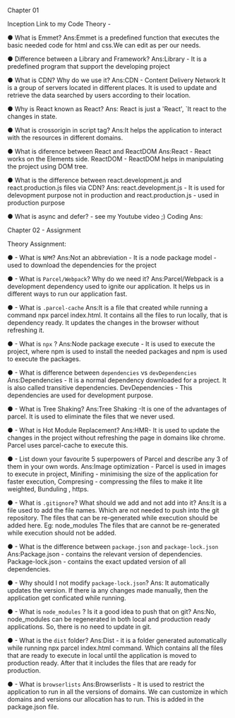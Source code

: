 Chapter 01 

Inception Link to my Code Theory -

● What is Emmet? 
	Ans:Emmet is a predefined function that executes the basic needed code for html and css.We can edit as per our needs.
 
● Difference between a Library and Framework? 
Ans:Library - It is a predefined program that support the developing project 

● What is CDN? Why do we use it? 
Ans:CDN - Content Delivery Network 
It is a group of servers located in different places. It is used to update and retrieve the data searched by users according to their location.

● Why is React known as React? 
Ans: React is just a 'React', `It react to the changes in state.

● What is crossorigin in script tag? 
	Ans:It helps the application to interact with the resources in different domains.
 
● What is diference between React and ReactDOM 
	Ans:React - React works on the Elements side.
	ReactDOM - ReactDOM helps in manipulating the project using DOM tree.
 
● What is the difference between react.development.js and react.production.js files via CDN? 
Ans: react.development.js - It is used for delevopment purpose not in production and react.production.js - used in production purpose

● What is async and defer? - see my Youtube video ;) Coding 
Ans:


Chapter 02 - Assignment 

Theory Assignment: 

● - What is `NPM`? 
Ans:Not an abbreviation - It is a node package model - used to download the dependencies for the project

● - What is `Parcel/Webpack`? Why do we need it? 
	Ans:Parcel/Webpack is a development dependency used to ignite our application. 
It helps us in different ways to run our application fast.

● - What is `.parcel-cache` 
	Ans:It is a file that created while running a command npx parcel index.html. 
	It contains all the files to run locally, that is dependency ready.
	It updates the changes in the browser without refreshing it.
 
● - What is `npx` ? 
	Ans:Node package execute - It is used to execute the project, where npm is used to install the needed packages and npm is used to execute the packages.
 
● - What is difference between `dependencies` vs `devDependencies` 
	Ans:Dependencies - It is a normal dependency downloaded for a project. It is also called transitive dependencies.
	DevDependencies - This dependencies are used for development purpose.
 
● - What is Tree Shaking? 
Ans:Tree Shaking -It is one of the advantages of parcel. It is used to eliminate the files that we never used.

● - What is Hot Module Replacement? 
	Ans:HMR- It is used to update the changes in the project without refreshing the page in domains like chrome. Parcel uses parcel-cache to execute this.
 
● - List down your favourite 5 superpowers of Parcel and describe any 3 of them in your own words. 
	Ans:Image optimization - Parcel is used in images to execute in project,
	Minifing - minimising the size of the application for faster execution,
	Compresing - compressing the files to make it lite weighted,
	Bunduling ,
	https.
 
● - What is `.gitignore`? What should we add and not add into it? 
	Ans:It is a file used to add the file names. Which are not needed to push into the git repository.
	The files that can be re-generated while execution should be added here. Eg: node_modules
	The files that are cannot be re-generated while execution should not be added.
 
● - What is the difference between `package.json` and `package-lock.json` 
	Ans:Package.json - contains the relevant version of dependencies.
	Package-lock.json - contains the exact updated version of all dependencies.
 
● - Why should I not modify `package-lock.json`? 
	Ans: It automatically updates the version. If there ia any changes made manually, 
 then the application get conficated while running.

● - What is `node_modules` ? Is it a good idea to push that on git? 
	Ans:No, node_modules can be regenerated in both local and production ready applications.
So, there is no need to update in git.

● - What is the `dist` folder? 
	Ans:Dist - it is a folder generated automatically while running npx parcel index.html command. Which contains all the files that are ready to execute in local until the application is moved to production ready. After that it includes the files that are ready for production.
 
● - What is `browserlists` 
	Ans:Browserlists -  It is used to restrict the application to run in all the versions of domains.
We can customize in which domains and versions our allocation has to run.
This is added in the package.json file.




